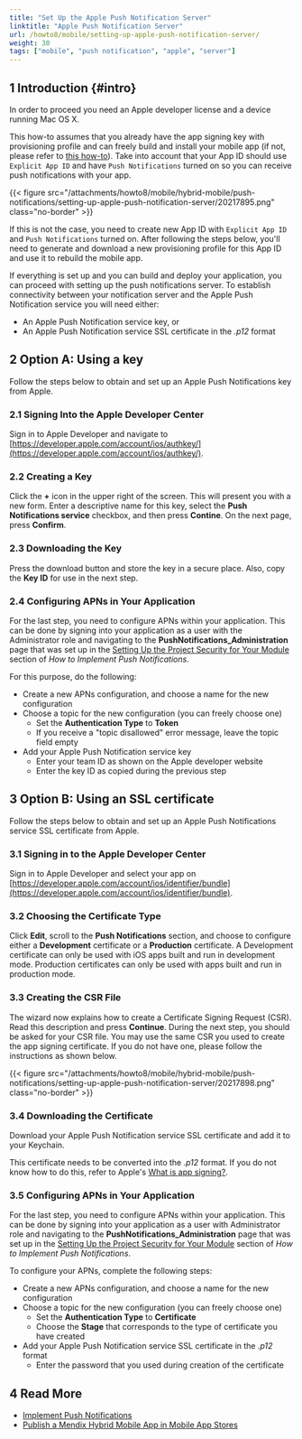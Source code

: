 ```yaml
---
title: "Set Up the Apple Push Notification Server"
linktitle: "Apple Push Notification Server"
url: /howto8/mobile/setting-up-apple-push-notification-server/
weight: 30
tags: ["mobile", "push notification", "apple", "server"]
---
```


## 1 Introduction {#intro}

In order to proceed you need an Apple developer license and a device running Mac OS X.

This how-to assumes that you already have the app signing key with provisioning profile and can freely build and install your mobile app (if not, please refer to [this how-to](/howto8/mobile/publishing-a-mendix-hybrid-mobile-app-in-mobile-app-stores/)). Take into account that your App ID should use `Explicit App ID` and have `Push Notifications` turned on so you can receive push notifications with your app.

{{< figure src="/attachments/howto8/mobile/hybrid-mobile/push-notifications/setting-up-apple-push-notification-server/20217895.png" class="no-border" >}}

If this is not the case, you need to create new App ID with `Explicit App ID` and `Push Notifications` turned on. After following the steps below, you'll need to generate and download a new provisioning profile for this App ID and use it to rebuild the mobile app.

If everything is set up and you can build and deploy your application, you can proceed with setting up the push notifications server. To establish connectivity between your notification server and the Apple Push Notification service you will need either:

* An Apple Push Notification service key, or
* An Apple Push Notification service SSL certificate in the *.p12* format

## 2 Option A: Using a key

Follow the steps below to obtain and set up an Apple Push Notifications key from Apple.

### 2.1 Signing Into the Apple Developer Center

Sign in to Apple Developer and navigate to [https://developer.apple.com/account/ios/authkey/](https://developer.apple.com/account/ios/authkey/).

### 2.2 Creating a Key

Click the **+** icon in the upper right of the screen. This will present you with a new form. Enter a descriptive name for this key, select the **Push Notifications service** checkbox, and then press **Contine**. On the next page, press **Confirm**.

### 2.3 Downloading the Key

Press the download button and store the key in a secure place. Also, copy the **Key ID** for use in the next step.

### 2.4 Configuring APNs in Your Application

For the last step, you need to configure APNs within your application. This can be done by signing into your application as a user with the Administrator role and navigating to the **PushNotifications_Administration** page that was set up in the [Setting Up the Project Security for Your Module](/howto8/mobile/implementation-guide/#setting) section of *How to Implement Push Notifications*.

For this purpose, do the following:

* Create a new APNs configuration, and choose a name for the new configuration
* Choose a topic for the new configuration (you can freely choose one)
    * Set the **Authentication Type** to **Token**
    * If you receive a "topic disallowed" error message, leave the topic field empty
* Add your Apple Push Notification service key
    * Enter your team ID as shown on the Apple developer website
    * Enter the key ID as copied during the previous step

## 3 Option B: Using an SSL certificate

Follow the steps below to obtain and set up an Apple Push Notifications service SSL certificate from Apple.

### 3.1 Signing in to the Apple Developer Center

Sign in to Apple Developer and select your app on [https://developer.apple.com/account/ios/identifier/bundle](https://developer.apple.com/account/ios/identifier/bundle).

### 3.2 Choosing the Certificate Type

Click **Edit**, scroll to the **Push Notifications** section, and choose to configure either a **Development** certificate or a **Production** certificate. A Development certificate can only be used with iOS apps built and run in development mode. Production certificates can only be used with apps built and run in production mode.

### 3.3 Creating the CSR File

The wizard now explains how to create a Certificate Signing Request (CSR). Read this description and press **Continue**. During the next step, you should be asked for your CSR file. You may use the same CSR you used to create the app signing certificate. If you do not have one, please follow the instructions as shown below.

{{< figure src="/attachments/howto8/mobile/hybrid-mobile/push-notifications/setting-up-apple-push-notification-server/20217898.png" class="no-border" >}}

### 3.4 Downloading the Certificate

Download your Apple Push Notification service SSL certificate and add it to your Keychain.

This certificate needs to be converted into the *.p12* format. If you do not know how to do this, refer to Apple's [What is app signing?](https://developer.apple.com/library/ios/documentation/IDEs/Conceptual/AppDistributionGuide/MaintainingCertificates/MaintainingCertificates.html).

### 3.5 Configuring APNs in Your Application

For the last step, you need to configure APNs within your application. This can be done by signing into your application as a user with Administrator role and navigating to the **PushNotifications_Administration** page that was set up in the [Setting Up the Project Security for Your Module](/howto8/mobile/implementation-guide/#setting) section of *How to Implement Push Notifications*.

To configure your APNs, complete the following steps:

* Create a new APNs configuration, and choose a name for the new configuration
* Choose a topic for the new configuration (you can freely choose one)
    * Set the **Authentication Type** to **Certificate**
    * Choose the **Stage** that corresponds to the type of certificate you have created
* Add your Apple Push Notification service SSL certificate in the *.p12* format
    * Enter the password that you used during creation of the certificate

## 4 Read More

* [Implement Push Notifications](/howto8/mobile/implementation-guide/)
* [Publish a Mendix Hybrid Mobile App in Mobile App Stores](/howto8/mobile/publishing-a-mendix-hybrid-mobile-app-in-mobile-app-stores/)
